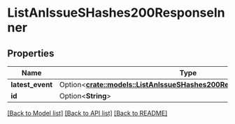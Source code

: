 # ListAnIssueSHashes200ResponseInner

## Properties

Name | Type | Description | Notes
------------ | ------------- | ------------- | -------------
**latest_event** | Option<[**crate::models::ListAnIssueSHashes200ResponseInnerLatestEvent**](List_an_Issue_s_Hashes_200_response_inner_latestEvent.md)> |  | [optional]
**id** | Option<**String**> |  | [optional]

[[Back to Model list]](../README.md#documentation-for-models) [[Back to API list]](../README.md#documentation-for-api-endpoints) [[Back to README]](../README.md)


